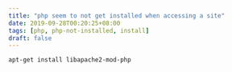 ```yaml
---
title: "php seem to not get installed when accessing a site"
date: 2019-09-28T00:20:25+08:00
tags: [php, php-not-installed, install]
draft: false
---
```


```
apt-get install libapache2-mod-php
```
